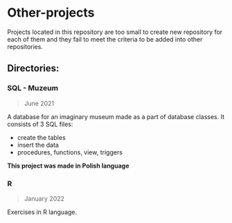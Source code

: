 # Other-projects
Projects located in this repository are too small to create new repository for each of them and they fail to meet the criteria to be added into other repositories.

## Directories:

### SQL - Muzeum
>June 2021

A database for an imaginary museum made as a part of database classes. It consists of 3 SQL files:
* create the tables
* insert the data
* procedures, functions, view, triggers

**This project was made in Polish language**

### R
>January 2022

Exercises in R language.
